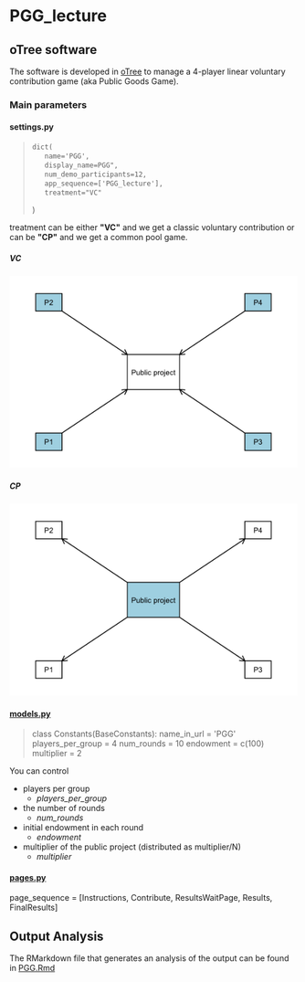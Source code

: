 # PGG_lecture



## oTree software

The software is developed in [oTree](https://www.otree.org/) to manage a 4-player linear voluntary contribution game (aka Public Goods Game).


### Main parameters

#### settings.py

>     dict(
>        name='PGG',
>        display_name=PGG",
>        num_demo_participants=12,
>        app_sequence=['PGG_lecture'],
>        treatment="VC"
>    )

treatment can  be either **"VC"** and we get a classic voluntary contribution or can be **"CP"** and we get a common pool game.

##### VC

![](VC.png)

##### CP

![](CP.png)



#### [models.py](./models.py)

> class Constants(BaseConstants):
>    name_in_url = 'PGG'
>    players_per_group = 4
>    num_rounds = 10
>    endowment = c(100)
>    multiplier = 2

You can control
- players per group
  - *players_per_group*
- the number of rounds
  - *num_rounds*
- initial endowment in each round
  - *endowment*
- multiplier of the public project (distributed as multiplier/N)
  - *multiplier*


#### [pages.py](./pages.py)

page_sequence = [Instructions, Contribute, ResultsWaitPage, Results, FinalResults]

## Output Analysis

The RMarkdown file that generates an analysis of the output can be found in [PGG.Rmd](./DATA/PGG.Rmd) 
